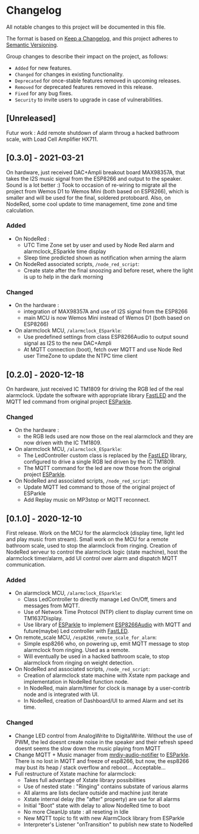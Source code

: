 # Changelog
All notable changes to this project will be documented in this file.

The format is based on [Keep a Changelog](https://keepachangelog.com/en/1.0.0/),
and this project adheres to [Semantic Versioning](https://semver.org/spec/v2.0.0.html).

Group changes to describe their impact on the project, as follows:
- `Added` for new features.
- `Changed` for changes in existing functionality.
- `Deprecated` for once-stable features removed in upcoming releases.
- `Removed` for deprecated features removed in this release.
- `Fixed` for any bug fixes.
- `Security` to invite users to upgrade in case of vulnerabilities.

## [Unreleased]
Futur work : Add remote shutdown of alarm throug a hacked bathroom scale, with Load Cell Amplifier HX711.

## [0.3.0] - 2021-03-21
On hardware, just received DAC+Ampli breakout board MAX98357A, that takes the I2S music signal from the ESP8266 and output to the speaker. Sound is a lot better :) Took to occasion of re-wiring to migrate all the project from Wemos D1 to Wemos Mini (both based on ESP8266), which is smaller and will be used for the final, soldered protoboard. Also, on NodeRed, some cool update to time management, time zone and time calculation.

### Added
- On NodeRed :
    - UTC Time Zone set by user and used by Node Red alarm and alarmclock_ESparkle time display
    - Sleep time predicted shown as notification when arming the alarm
- On NodeRed associated scripts, `/node_red_script`:
    - Create state after the final snoozing and before reset, where the light is up to help in the dark morning

### Changed
- On the hardware :
    - integration of MAX98357A and use of I2S signal from the ESP8266
    - main MCU is now Wemos Mini instead of Wemos D1 (both based on ESP8266)
- On alarmclock MCU, `/alarmclock_ESparkle`:
    - Use predefined settings from class ESP8266Audio to output sound signal as I2S to the new DAC+Ampli
    - At MQTT connection (boot), fetch over MQTT and use Node Red user TimeZone to update the NTPC time client


## [0.2.0] - 2020-12-18
On hardware, just received IC TM1809 for driving the RGB led of the real alarmclock. Update the software with appropriate library [FastLED](https://github.com/FastLED/FastLED) and the MQTT led command from original project [ESParkle](https://github.com/CosmicMac/ESParkle).

### Changed
- On the hardware :
    - the RGB leds used are now those on the real alarmclock and they are now driven with the IC TM1809.
- On alarmclock MCU, `/alarmclock_ESparkle`:
    - The LedController custom class is replaced by the [FastLED](https://github.com/FastLED/FastLED) library, configured to drive a single RGB led driven by the IC TM1809.
    - The MQTT command for the led are now those from the original project [ESParkle](https://github.com/CosmicMac/ESParkle).
- On NodeRed and associated scripts, `/node_red_script`:
    - Update MQTT led command to those of the original project of ESParkle
    - Add Replay music on MP3stop or MQTT reconnect. 


## [0.1.0] - 2020-12-10
First release. Work on the MCU for the alarmclock (display time, light led and play music from stream). Small work on the MCU for a remote bathroom scale, used to stop the alarmclock from ringing. Creation of NodeRed serveur to control the alarmclock logic (state machine), host the alarmclock timer/alarm, add UI control over alarm and dispatch MQTT communication.

### Added
- On alarmclock MCU, `/alarmclock_ESparkle`:
    - Class LedController to directly manage Led On/Off, timers and messages from MQTT.
    - Use of Network Time Protocol (NTP) client to display current time on TM1637Display.
    - Use library of [ESParkle](https://github.com/CosmicMac/ESParkle) to implement [ESP8266Audio](https://github.com/earlephilhower/ESP8266Audio) with MQTT and future(maybe) Led controller with [FastLED](https://github.com/FastLED/FastLED).
- On remote_scale MCU, `/esp8266_remote_scale_for_alarm`:
    - Simple esp8266 who, on powering up, emit MQTT message to stop alarmclock from ringing. Used as a remote.
    - Will eventually be used in a hacked bathroom scale, to stop alarmclock from ringing on weight detection.
- On NodeRed and associated scripts, `/node_red_script`:
    - Creation of alarmclock state machine with Xstate npm package and implementation in NodeRed function node.
    - In NodeRed, main alarm/timer for clock is manage by a user-contrib node and is integrated with UI.
    - In NodeRed, creation of Dashboard/UI to armed Alarm and set its time.

### Changed
- Change LED control from AnalogWrite to DigitalWrite. Without the use of PWM, the led doesnt create noise in the speaker and their refresh speed doesnt seems the slow down the music playing from MQTT
- Change MQTT + Music manager from [mrdiy-audio-notifier](https://gitlab.com/MrDIYca/mrdiy-audio-notifier) to [ESParkle](https://github.com/CosmicMac/ESParkle). There is no lost in MQTT and freeze of esp8266, but now, the esp8266 may bust its heap / stack overflow and reboot... Acceptable...
- Full restructure of Xstate machine for alarmclock:
    - Takes full advantage of Xstate library possibilities
    - Use of nested state : "Ringing" contains substate of various alarms
    - All alarms are lists declare outside and machine just iterate
    - Xstate internal delay (the "after" property) are use for all alarms
    - Initial "Boot" state with delay to allow NodeRed time to boot
    - No more CleanUp state : all reseting in Idle
    - New MQTT topic to fit with new AlarmClock library from ESParkle
    - Interpreter's Listener "onTransition" to publish new state to NodeRed